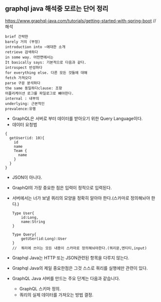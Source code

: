 
## graphql java 해석중 모르는 단어 정리

https://www.graphql-java.com/tutorials/getting-started-with-spring-boot //해석

```
brief 간략한 
barely 거의 (부정)
introduction into ~에대한 소개
retrieve 검색하다
in some way. 어떤면에서는 
It basically says: 기본적으로 다음과 같다.
introspect 반성하다
for everything else. 다른 모든 것들에 대해 
fetch 가져오다
parse 구문 분석하다
the same 동일하다clause: 조항
어플리케이션 로그를 파일로그로 뺴야한다.
internal : 내부의 
underlying: 근본적인
prevalence:유행

```


- GraphQL은 서버로 부터 데이터를 받아오기 위한 Query Language이다.
- 데이터 요청법
```
{
  getUser(id: 10){
    id
    name
    Team {
      name
    }
  }
}
```
- JSON이 아니다. 

- GraphQl의 가장 중요한 점은 입력이 정적으로 입력된다.
- 서버에서는 너가 보낼 쿼리의 모양을 정확히 알아야 한다.(스카마로 정의해놔야 한다.)
    ```
    Type User{
        id:Long,
        name:String
    }

    Type Query{
        getUSer(id:Long):User
    }
    //  쿼리에 쓰이는 모든 내용이 스카마로 정의해놔야한다.(쿼리문,엔티티,input)
    ``` 
- Graphql Java는 HTTP 또는 JSON관련된 항목을 다루지 않는다.
- Graphql Java의 제일 중요한점은 그것 스스로 쿼리를 실행에만 관련이 있다.


- GraphQL Java 서버를 만드는 주요 단계는 다음과 같습니다.
    - GraphQL 스키마 정의.
    - 쿼리의 실제 데이터를 가져오는 방법 결정.
